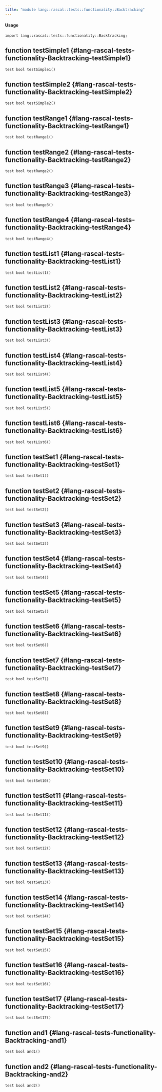 ```yaml
---
title: "module lang::rascal::tests::functionality::Backtracking"
---
```


#### Usage

`import lang::rascal::tests::functionality::Backtracking;`


## function testSimple1 {#lang-rascal-tests-functionality-Backtracking-testSimple1}

```rascal
test bool testSimple1()

```

## function testSimple2 {#lang-rascal-tests-functionality-Backtracking-testSimple2}

```rascal
test bool testSimple2()

```

## function testRange1 {#lang-rascal-tests-functionality-Backtracking-testRange1}

```rascal
test bool testRange1()

```

## function testRange2 {#lang-rascal-tests-functionality-Backtracking-testRange2}

```rascal
test bool testRange2()

```

## function testRange3 {#lang-rascal-tests-functionality-Backtracking-testRange3}

```rascal
test bool testRange3()

```

## function testRange4 {#lang-rascal-tests-functionality-Backtracking-testRange4}

```rascal
test bool testRange4()

```

## function testList1 {#lang-rascal-tests-functionality-Backtracking-testList1}

```rascal
test bool testList1()

```

## function testList2 {#lang-rascal-tests-functionality-Backtracking-testList2}

```rascal
test bool testList2()

```

## function testList3 {#lang-rascal-tests-functionality-Backtracking-testList3}

```rascal
test bool testList3()

```

## function testList4 {#lang-rascal-tests-functionality-Backtracking-testList4}

```rascal
test bool testList4()

```

## function testList5 {#lang-rascal-tests-functionality-Backtracking-testList5}

```rascal
test bool testList5()

```

## function testList6 {#lang-rascal-tests-functionality-Backtracking-testList6}

```rascal
test bool testList6()

```

## function testSet1 {#lang-rascal-tests-functionality-Backtracking-testSet1}

```rascal
test bool testSet1()

```

## function testSet2 {#lang-rascal-tests-functionality-Backtracking-testSet2}

```rascal
test bool testSet2()

```

## function testSet3 {#lang-rascal-tests-functionality-Backtracking-testSet3}

```rascal
test bool testSet3()

```

## function testSet4 {#lang-rascal-tests-functionality-Backtracking-testSet4}

```rascal
test bool testSet4()

```

## function testSet5 {#lang-rascal-tests-functionality-Backtracking-testSet5}

```rascal
test bool testSet5()

```

## function testSet6 {#lang-rascal-tests-functionality-Backtracking-testSet6}

```rascal
test bool testSet6()

```

## function testSet7 {#lang-rascal-tests-functionality-Backtracking-testSet7}

```rascal
test bool testSet7()

```

## function testSet8 {#lang-rascal-tests-functionality-Backtracking-testSet8}

```rascal
test bool testSet8()

```

## function testSet9 {#lang-rascal-tests-functionality-Backtracking-testSet9}

```rascal
test bool testSet9()

```

## function testSet10 {#lang-rascal-tests-functionality-Backtracking-testSet10}

```rascal
test bool testSet10()

```

## function testSet11 {#lang-rascal-tests-functionality-Backtracking-testSet11}

```rascal
test bool testSet11()

```

## function testSet12 {#lang-rascal-tests-functionality-Backtracking-testSet12}

```rascal
test bool testSet12()

```

## function testSet13 {#lang-rascal-tests-functionality-Backtracking-testSet13}

```rascal
test bool testSet13()

```

## function testSet14 {#lang-rascal-tests-functionality-Backtracking-testSet14}

```rascal
test bool testSet14()

```

## function testSet15 {#lang-rascal-tests-functionality-Backtracking-testSet15}

```rascal
test bool testSet15()

```

## function testSet16 {#lang-rascal-tests-functionality-Backtracking-testSet16}

```rascal
test bool testSet16()

```

## function testSet17 {#lang-rascal-tests-functionality-Backtracking-testSet17}

```rascal
test bool testSet17()

```

## function and1 {#lang-rascal-tests-functionality-Backtracking-and1}

```rascal
test bool and1()

```

## function and2 {#lang-rascal-tests-functionality-Backtracking-and2}

```rascal
test bool and2()

```


